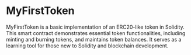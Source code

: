 # MyFirstToken
MyFirstToken is a basic implementation of an ERC20-like token in Solidity. This smart contract demonstrates essential token functionalities, including minting and burning tokens, and maintains token balances. It serves as a learning tool for those new to Solidity and blockchain development.
